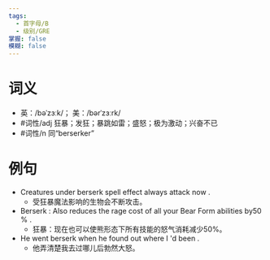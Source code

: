 ```yaml
---
tags:
  - 首字母/B
  - 级别/GRE
掌握: false
模糊: false
---
```

# 词义
- 英：/bəˈzɜːk/； 美：/bərˈzɜːrk/
- #词性/adj  狂暴；发狂；暴跳如雷；盛怒；极为激动；兴奋不已
- #词性/n  同“berserker”
# 例句
- Creatures under berserk spell effect always attack now .
	- 受狂暴魔法影响的生物会不断攻击。
- Berserk : Also reduces the rage cost of all your Bear Form abilities by50 % .
	- 狂暴：现在也可以使熊形态下所有技能的怒气消耗减少50%。
- He went berserk when he found out where I 'd been .
	- 他弄清楚我去过哪儿后勃然大怒。

